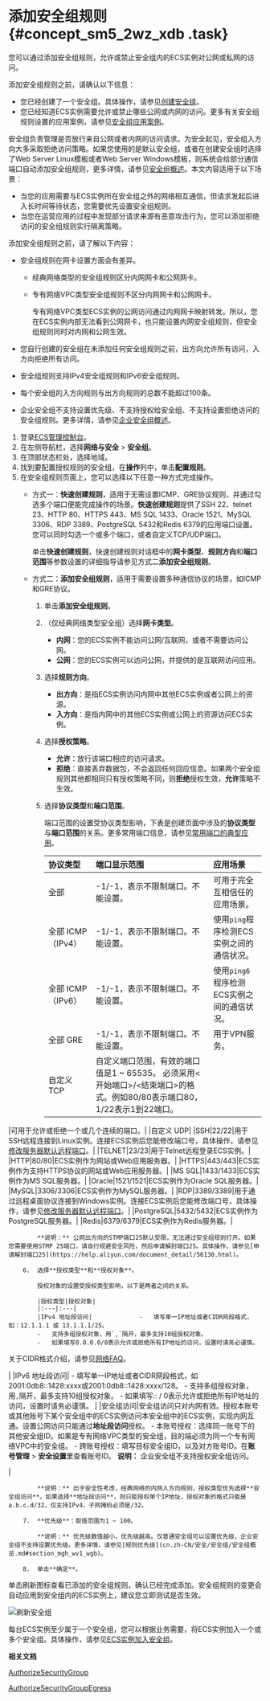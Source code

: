 # 添加安全组规则 {#concept_sm5_2wz_xdb .task}

您可以通过添加安全组规则，允许或禁止安全组内的ECS实例对公网或私网的访问。

添加安全组规则之前，请确认以下信息：

-   您已经创建了一个安全组。具体操作，请参见[创建安全组](cn.zh-CN/安全/安全组/创建安全组.md#)。
-   您已经知道ECS实例需要允许或禁止哪些公网或内网的访问。更多有关安全组规则设置的应用案例，请参见[安全组应用案例](cn.zh-CN/安全/安全组/安全组应用案例.md#)。

安全组负责管理是否放行来自公网或者内网的访问请求。为安全起见，安全组入方向大多采取拒绝访问策略。如果您使用的是默认安全组，或者在创建安全组时选择了Web Server Linux模板或者Web Server Windows模板，则系统会给部分通信端口自动添加安全组规则，更多详情，请参见[安全组概述](cn.zh-CN/安全/安全组/安全组概览.md#)。本文内容适用于以下场景：

-   当您的应用需要与ECS实例所在安全组之外的网络相互通信，但请求发起后进入长时间等待状态，您需要优先设置安全组规则。
-   当您在运营应用的过程中发现部分请求来源有恶意攻击行为，您可以添加拒绝访问的安全组规则实行隔离策略。

添加安全组规则之前，请了解以下内容：

-   安全组规则在网卡设置方面会有差异。
    -   经典网络类型的安全组规则区分内网网卡和公网网卡。
    -   专有网络VPC类型安全组规则不区分内网网卡和公网网卡。

        专有网络VPC类型ECS实例的公网访问通过内网网卡映射转发。所以，您在ECS实例内部无法看到公网网卡，也只能设置内网安全组规则，但安全组规则同时对内网和公网生效。

-   您自行创建的安全组在未添加任何安全组规则之前，出方向允许所有访问，入方向拒绝所有访问。
-   安全组规则支持IPv4安全组规则和IPv6安全组规则。
-   每个安全组的入方向规则与出方向规则的总数不能超过100条。
-   企业安全组不支持设置优先级、不支持授权给安全组、不支持设置拒绝访问的安全组规则。更多详情，请参见[企业安全组概述](cn.zh-CN/安全/安全组/企业安全组概述.md#)。

1.  登录[ECS管理控制台](https://ecs.console.aliyun.com)。
2.  在左侧导航栏，选择**网络与安全** \> **安全组**。
3.  在顶部状态栏处，选择地域。
4.  找到要配置授权规则的安全组，在**操作**列中，单击**配置规则**。
5.  在安全组规则页面上，您可以选择以下任意一种方式完成操作。 
    -   方式一：**快速创建规则**，适用于无需设置ICMP、GRE协议规则，并通过勾选多个端口便能完成操作的场景。**快速创建规则**提供了SSH 22、telnet 23、HTTP 80、HTTPS 443、MS SQL 1433、Oracle 1521、MySQL 3306、RDP 3389、PostgreSQL 5432和Redis 6379的应用端口设置。您可以同时勾选一个或多个端口，或者自定义TCP/UDP端口。

        单击**快速创建规则**，快速创建规则对话框中的**网卡类型**、**规则方向**和**端口范围**等参数设置的详细指导请参见方式二**添加安全组规则**。

    -   方式二：**添加安全组规则**，适用于需要设置多种通信协议的场景，如ICMP和GRE协议。
        1.  单击**添加安全组规则**。
        2.  （仅经典网络类型安全组）选择**网卡类型**。
            -   **内网**：您的ECS实例不能访问公网/互联网，或者不需要访问公网。
            -   **公网**：您的ECS实例可以访问公网，并提供的是互联网访问应用。
        3.  选择**规则方向**。
            -   **出方向**：是指ECS实例访问内网中其他ECS实例或者公网上的资源。
            -   **入方向**：是指内网中的其他ECS实例或公网上的资源访问ECS实例。
        4.  选择**授权策略**。
            -   **允许**：放行该端口相应的访问请求。
            -   **拒绝**：直接丢弃数据包，不会返回任何回应信息。如果两个安全组规则其他都相同只有授权策略不同，则**拒绝**授权生效，**允许**策略不生效。
        5.  选择**协议类型**和**端口范围**。

            端口范围的设置受协议类型影响，下表是创建页面中涉及的**协议类型**与**端口范围**的关系。更多常用端口信息，请参见[常用端口的典型应用](cn.zh-CN/安全/安全组/常用端口的典型应用.md#)。

            |协议类型|端口显示范围|应用场景|
            |:---|:-----|:---|
            |全部|-1/-1，表示不限制端口。不能设置。|可用于完全互相信任的应用场景。|
            |全部 ICMP（IPv4）|-1/-1，表示不限制端口。不能设置。|使用`ping`程序检测ECS实例之间的通信状况。|
            |全部 ICMP（IPv6）|-1/-1，表示不限制端口。不能设置。|使用`ping6`程序检测ECS实例之间的通信状况。|
            |全部 GRE|-1/-1，表示不限制端口。不能设置。|用于VPN服务。|
            |自定义 TCP|自定义端口范围，有效的端口值是1 ~ 65535。 必须采用<开始端口\>/<结束端口\>的格式。例如80/80表示端口80，1/22表示1到22端口。

 |可用于允许或拒绝一个或几个连续的端口。|
            |自定义 UDP|
            |SSH|22/22|用于SSH远程连接到Linux实例。连接ECS实例后您能修改端口号，具体操作，请参见[修改服务器默认远程端口](../cn.zh-CN/最佳实践/安全/修改服务器默认远程端口.md#)。|
            |TELNET|23/23|用于Telnet远程登录ECS实例。|
            |HTTP|80/80|ECS实例作为网站或Web应用服务器。|
            |HTTPS|443/443|ECS实例作为支持HTTPS协议的网站或Web应用服务器。|
            |MS SQL|1433/1433|ECS实例作为MS SQL服务器。|
            |Oracle|1521/1521|ECS实例作为Oracle SQL服务器。|
            |MySQL|3306/3306|ECS实例作为MySQL服务器。|
            |RDP|3389/3389|用于通过远程桌面协议连接到Windows实例。连接ECS实例后您能修改端口号，具体操作，请参见[修改服务器默认远程端口](../cn.zh-CN/最佳实践/安全/修改服务器默认远程端口.md#)。|
            |PostgreSQL|5432/5432|ECS实例作为PostgreSQL服务器。|
            |Redis|6379/6379|ECS实例作为Redis服务器。|

            **说明：** 公网出方向的STMP端口25默认受限，无法通过安全组规则打开。如果您需要使用STMP 25端口，请自行规避安全风险，然后申请解封端口25。具体操作，请参见[申请解封端口25](https://help.aliyun.com/document_detail/56130.html)。

        6.  选择**授权类型**和**授权对象**。

            授权对象的设置受授权类型影响，以下是两者之间的关系。

            |授权类型|授权对象|
            |:---|:---|
            |IPv4 地址段访问|             -   填写单一IP地址或者CIDR网段格式，如：12.1.1.1 或 13.1.1.1/25。
            -   支持多组授权对象，用`,`隔开，最多支持10组授权对象。
            -   如果填写0.0.0.0/0表示允许或拒绝所有IP地址的访问，设置时请务必谨慎。
 关于CIDR格式介绍，请参见[网络FAQ](../cn.zh-CN/网络/网络FAQ.md#)。

 |
            |IPv6 地址段访问|             -   填写单一IP地址或者CIDR网段格式，如2001:0db8::1428:xxxx或2001:0db8::1428:xxxx/128。
            -   支持多组授权对象，用`,`隔开，最多支持10组授权对象。
            -   如果填写:: / 0表示允许或拒绝所有IP地址的访问，设置时请务必谨慎。
 |
            |安全组访问|安全组访问只对内网有效。授权本账号或其他账号下某个安全组中的ECS实例访问本安全组中的ECS实例，实现内网互通。设置公网访问只能通过**地址段访问**授权。             -   本账号授权：选择同一账号下的其他安全组ID。如果是专有网络VPC类型的安全组，目的端必须为同一个专有网络VPC中的安全组。
            -   跨账号授权：填写目标安全组ID，以及对方账号ID。在**账号管理** \> **安全设置**里查看账号ID。
 **说明：** 企业安全组不支持授权安全组访问。

 |

            **说明：** 出于安全性考虑，经典网络的内网入方向规则，授权类型优先选择**安全组访问**。如果选择**地址段访问**，则只能授权单个IP地址，授权对象的格式只能是a.b.c.d/32，仅支持IPv4，子网掩码必须是/32。

        7.  **优先级**：取值范围为1 ~ 100。

            **说明：** 优先级数值越小，优先级越高。仅普通安全组可以设置优先级，企业安全组不支持设置优先级。更多详情，请参见[规则优先级](cn.zh-CN/安全/安全组/安全组概览.md#section_mgh_wv1_wgb)。

        8.  单击**确定**。

单击刷新图标查看已添加的安全组规则，确认已经完成添加。安全组规则的变更会自动应用到安全组内的ECS实例上，建议您立即测试是否生效。

![刷新安全组](http://static-aliyun-doc.oss-cn-hangzhou.aliyuncs.com/assets/img/9718/156534309448360_zh-CN.png)

每台ECS实例至少属于一个安全组，您可以根据业务需要，将ECS实例加入一个或多个安全组。具体操作，请参见[ECS实例加入安全组](cn.zh-CN/安全/安全组/ECS实例加入安全组.md#)。

**相关文档**  


[AuthorizeSecurityGroup](../cn.zh-CN/API参考/安全组/AuthorizeSecurityGroup.md#)

[AuthorizeSecurityGroupEgress](../cn.zh-CN/API参考/安全组/AuthorizeSecurityGroupEgress.md#)

